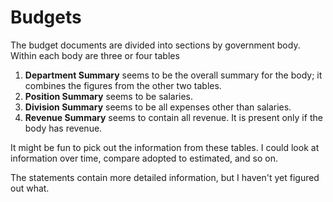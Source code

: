 Budgets
=====
The budget documents are divided into sections by government body. Within each
body are three or four tables

1. **Department Summary** seems to be the overall summary for the body; it
    combines the figures from the other two tables.
2. **Position Summary** seems to be salaries.
3. **Division Summary** seems to be all expenses other than salaries.
4. **Revenue Summary** seems to contain all revenue. It is present only if the
    body has revenue.

It might be fun to pick out the information from these tables. I could look at
information over time, compare adopted to estimated, and so on.

The statements contain more detailed information, but I haven't yet figured out
what.
